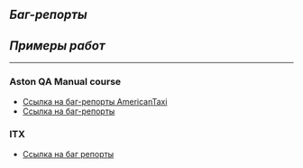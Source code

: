 ## ***Баг-репорты***
## ***Примеры работ***
___
### Aston QA Manual course
+ [Ссылка на баг-репорты AmericanTaxi](https://docs.google.com/spreadsheets/d/14Spprf9Z56ziJqlDrluIWnOcI0PoZzOd/edit?usp=sharing&ouid=116130188899254170043&rtpof=true&sd=true)
+ [Ссылка на баг-репорты](https://docs.google.com/spreadsheets/d/12o4-ArAEgR8yPa8ROmcMYyctnvOaVut9/edit?usp=sharing&ouid=116130188899254170043&rtpof=true&sd=true)
### ITX
+ [Ссылка на баг репорты](https://docs.google.com/spreadsheets/d/1oC-Cs2aC_5kUy4XKM7CmgP89sM6fAFfZf5IJyMI6jPs/edit?usp=sharing)